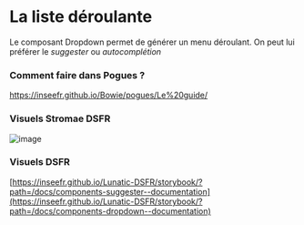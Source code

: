 # La liste déroulante

Le composant Dropdown permet de générer un menu déroulant.
On peut lui préférer le _suggester_ ou _autocomplétion_
 

### Comment faire dans Pogues ?

https://inseefr.github.io/Bowie/pogues/Le%20guide/

### Visuels Stromae DSFR

![image](https://github.com/InseeFr/Stromae/assets/71011059/9cdb5ae7-0a24-4aaf-aa5c-588cab163756)



### Visuels DSFR

[https://inseefr.github.io/Lunatic-DSFR/storybook/?path=/docs/components-suggester--documentation](https://inseefr.github.io/Lunatic-DSFR/storybook/?path=/docs/components-dropdown--documentation)

